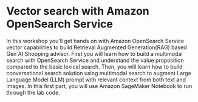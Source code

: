 # Vector search with Amazon OpenSearch Service

In this workshop you'll get hands on with Amazon OpenSearch Service vector capabilities to build Retrieval Augmented Generation(RAG) based Gen AI Shopping advisor. First you will learn how to build a multimodal search with OpenSearch Service and understand the value proposition compared to the basic lexical search. Then, you will learn how to build conversational search solution using multimodal search to augment Large Language Model (LLM) prompt with relevant context from both text and images. In this first part, you will use Amazon SageMaker Notebook to run through the lab code.
